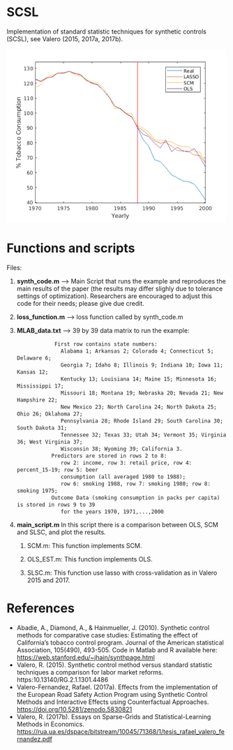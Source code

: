 

# SCSL

Implementation of standard statistic techniques for synthetic controls (SCSL), see Valero (2015, 2017a, 2017b).

![Comparison](california_comparison_pscm_slsc_ols.png)


# Functions and scripts

Files:

1. **synth_code.m** --> Main Script that runs the example and reproduces the main
                 results of the paper (the results may differ
                 slighly due to tolerance settings of optimization). 
                 Researchers are encouraged to adjust this code for their
                 needs; please give due credit.


1. **loss_function.m** --> loss function called by synth_code.m

1. **MLAB_data.txt** --> 39 by 39 data matrix to run the example:

                   First row contains state numbers:
                     Alabama 1; Arkansas 2; Colorado 4; Connecticut 5; Delaware 6;
                     Georgia 7; Idaho 8; Illinois 9; Indiana 10; Iowa 11; Kansas 12;
                     Kentucky 13; Louisiana 14; Maine 15; Minnesota 16; Mississippi 17;
                     Missouri 18; Montana 19; Nebraska 20; Nevada 21; New Hampshire 22;
                     New Mexico 23; North Carolina 24; North Dakota 25; Ohio 26; Oklahoma 27;
                     Pennsylvania 28; Rhode Island 29; South Carolina 30; South Dakota 31;
                     Tennessee 32; Texas 33; Utah 34; Vermont 35; Virginia 36; West Virginia 37;
                     Wisconsin 38; Wyoming 39; California 3.
                  Predictors are stored in rows 2 to 8:
                     row 2: income, row 3: retail price, row 4: percent_15-19; row 5: beer
                     consumption (all averaged 1980 to 1988);
                     row 6: smoking 1988, row 7: smoking 1980; row 8: smoking 1975;
                  Outcome Data (smoking consumption in packs per capita) is stored in rows 9 to 39
                     for the years 1970, 1971,...,2000


1. **main_script.m** In this script there is a comparison between OLS, SCM and SLSC, and plot the results.

    1. SCM.m: This function implements SCM.
    
    1. OLS_EST.m: This function implements OLS.

    2. SLSC.m: This function use lasso with cross-validation as in Valero 2015 and 2017.
 

# References
* Abadie, A., Diamond, A., & Hainmueller, J. (2010). Synthetic control methods for comparative case studies: Estimating the effect of California’s tobacco control program. Journal of the American statistical Association, 105(490), 493-505. Code in Matlab and R available here: https://web.stanford.edu/~jhain/synthpage.html 
* Valero, R. (2015). Synthetic control method versus standard statistic techniques a comparison for labor market reforms.   https:10.13140/RG.2.1.1301.4486 
* Valero-Fernandez, Rafael. (2017a). Effects from the implementation of the European Road Safety Action Program using Synthetic Control Methods and Interactive Effects using Counterfactual Approaches. https://doi.org/10.5281/zenodo.5830821
* Valero, R. (2017b). Essays on Sparse-Grids and Statistical-Learning Methods in Economics. https://rua.ua.es/dspace/bitstream/10045/71368/1/tesis_rafael_valero_fernandez.pdf 

